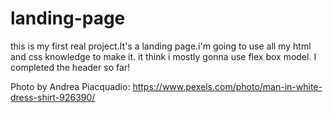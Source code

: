 # landing-page
this is my first real project.It's a landing page.i'm going to use all my html and css knowledge to make it. it think i mostly gonna use flex box model.
I completed the header so far!




Photo by Andrea Piacquadio: https://www.pexels.com/photo/man-in-white-dress-shirt-926390/
